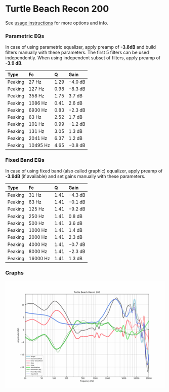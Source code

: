 # Turtle Beach Recon 200
See [usage instructions](https://github.com/jaakkopasanen/AutoEq#usage) for more options and info.

### Parametric EQs
In case of using parametric equalizer, apply preamp of **-3.8dB** and build filters manually
with these parameters. The first 5 filters can be used independently.
When using independent subset of filters, apply preamp of **-3.9 dB**.

| Type    | Fc       |    Q | Gain    |
|:--------|:---------|:-----|:--------|
| Peaking | 27 Hz    | 1.29 | -4.0 dB |
| Peaking | 127 Hz   | 0.98 | -8.3 dB |
| Peaking | 358 Hz   | 1.75 | 3.7 dB  |
| Peaking | 1086 Hz  | 0.41 | 2.6 dB  |
| Peaking | 6930 Hz  | 0.83 | -2.3 dB |
| Peaking | 63 Hz    | 2.52 | 1.7 dB  |
| Peaking | 101 Hz   | 0.99 | -1.2 dB |
| Peaking | 131 Hz   | 3.05 | 1.3 dB  |
| Peaking | 2041 Hz  | 6.37 | 1.2 dB  |
| Peaking | 10495 Hz | 4.65 | -0.8 dB |

### Fixed Band EQs
In case of using fixed band (also called graphic) equalizer, apply preamp of **-3.9dB**
(if available) and set gains manually with these parameters.

| Type    | Fc       |    Q | Gain    |
|:--------|:---------|:-----|:--------|
| Peaking | 31 Hz    | 1.41 | -4.3 dB |
| Peaking | 63 Hz    | 1.41 | -0.1 dB |
| Peaking | 125 Hz   | 1.41 | -9.2 dB |
| Peaking | 250 Hz   | 1.41 | 0.8 dB  |
| Peaking | 500 Hz   | 1.41 | 3.6 dB  |
| Peaking | 1000 Hz  | 1.41 | 1.4 dB  |
| Peaking | 2000 Hz  | 1.41 | 2.3 dB  |
| Peaking | 4000 Hz  | 1.41 | -0.7 dB |
| Peaking | 8000 Hz  | 1.41 | -2.3 dB |
| Peaking | 16000 Hz | 1.41 | 1.3 dB  |

### Graphs
![](./Turtle%20Beach%20Recon%20200.png)